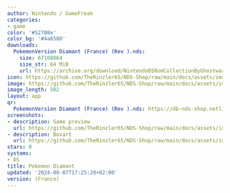 ```yaml
---
author: Nintendo / GameFreak
categories:
- game
color: '#52708e'
color_bg: '#4a6580'
downloads:
  PokemonVersion Diamant (France) (Rev ).nds:
    size: 67108864
    size_str: 64 MiB
    url: https://archive.org/download/NintendoDSRomCollectionByGhostware/PokemonVersion%20Diamant%20%28France%29%20%28Rev%20%29.nds
icon: https://github.com/TheRinzler65/NDS-Shop/raw/main/docs/assets/images/icons/pokemondiamant.png
image: https://github.com/TheRinzler65/NDS-Shop/raw/main/docs/assets/images/icons/pokemondiamant.png
image_length: 502
layout: app
qr:
  PokemonVersion Diamant (France) (Rev ).nds: https://db-nds-shop.netlify.app/assets/images/qr/pokemonversion-diamant-france-rev--nds.png
screenshots:
- description: Game preview
  url: https://github.com/TheRinzler65/NDS-Shop/raw/main/docs/assets/images/screenshots/pokemondiamant/pokemondiamant.png
- description: Boxart
  url: https://github.com/TheRinzler65/NDS-Shop/raw/main/docs/assets/images/boxart/PokemonVersion%20Diamant%20(France)%20(Rev%20).nds.png
stars: 0
systems:
- DS
title: Pokemon Diamant
updated: '2024-08-07T17:25:20+02:00'
version: (France)
---
```

